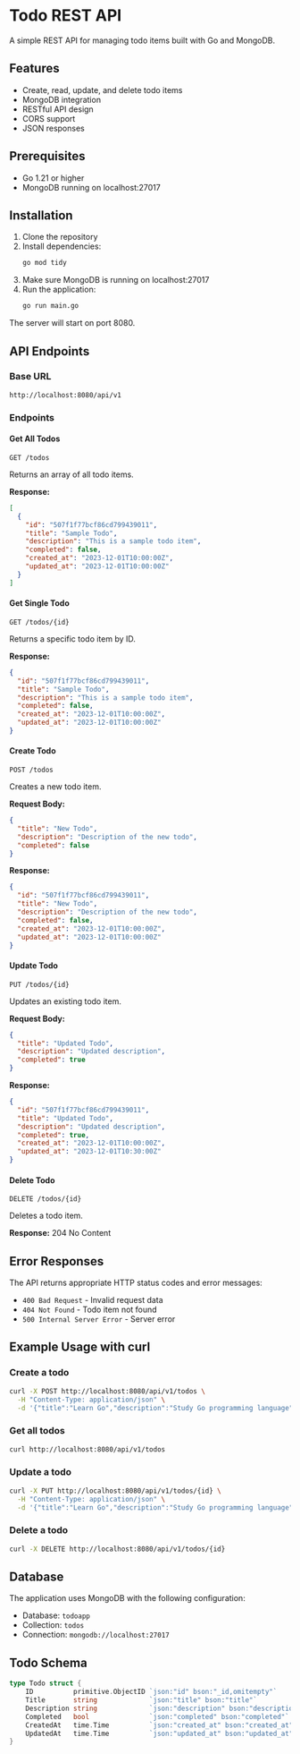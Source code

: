 # Todo REST API

A simple REST API for managing todo items built with Go and MongoDB.

## Features

- Create, read, update, and delete todo items
- MongoDB integration
- RESTful API design
- CORS support
- JSON responses

## Prerequisites

- Go 1.21 or higher
- MongoDB running on localhost:27017

## Installation

1. Clone the repository
2. Install dependencies:
   ```bash
   go mod tidy
   ```
3. Make sure MongoDB is running on localhost:27017
4. Run the application:
   ```bash
   go run main.go
   ```

The server will start on port 8080.

## API Endpoints

### Base URL
```
http://localhost:8080/api/v1
```

### Endpoints

#### Get All Todos
```
GET /todos
```
Returns an array of all todo items.

**Response:**
```json
[
  {
    "id": "507f1f77bcf86cd799439011",
    "title": "Sample Todo",
    "description": "This is a sample todo item",
    "completed": false,
    "created_at": "2023-12-01T10:00:00Z",
    "updated_at": "2023-12-01T10:00:00Z"
  }
]
```

#### Get Single Todo
```
GET /todos/{id}
```
Returns a specific todo item by ID.

**Response:**
```json
{
  "id": "507f1f77bcf86cd799439011",
  "title": "Sample Todo",
  "description": "This is a sample todo item",
  "completed": false,
  "created_at": "2023-12-01T10:00:00Z",
  "updated_at": "2023-12-01T10:00:00Z"
}
```

#### Create Todo
```
POST /todos
```
Creates a new todo item.

**Request Body:**
```json
{
  "title": "New Todo",
  "description": "Description of the new todo",
  "completed": false
}
```

**Response:**
```json
{
  "id": "507f1f77bcf86cd799439011",
  "title": "New Todo",
  "description": "Description of the new todo",
  "completed": false,
  "created_at": "2023-12-01T10:00:00Z",
  "updated_at": "2023-12-01T10:00:00Z"
}
```

#### Update Todo
```
PUT /todos/{id}
```
Updates an existing todo item.

**Request Body:**
```json
{
  "title": "Updated Todo",
  "description": "Updated description",
  "completed": true
}
```

**Response:**
```json
{
  "id": "507f1f77bcf86cd799439011",
  "title": "Updated Todo",
  "description": "Updated description",
  "completed": true,
  "created_at": "2023-12-01T10:00:00Z",
  "updated_at": "2023-12-01T10:30:00Z"
}
```

#### Delete Todo
```
DELETE /todos/{id}
```
Deletes a todo item.

**Response:** 204 No Content

## Error Responses

The API returns appropriate HTTP status codes and error messages:

- `400 Bad Request` - Invalid request data
- `404 Not Found` - Todo item not found
- `500 Internal Server Error` - Server error

## Example Usage with curl

### Create a todo
```bash
curl -X POST http://localhost:8080/api/v1/todos \
  -H "Content-Type: application/json" \
  -d '{"title":"Learn Go","description":"Study Go programming language","completed":false}'
```

### Get all todos
```bash
curl http://localhost:8080/api/v1/todos
```

### Update a todo
```bash
curl -X PUT http://localhost:8080/api/v1/todos/{id} \
  -H "Content-Type: application/json" \
  -d '{"title":"Learn Go","description":"Study Go programming language","completed":true}'
```

### Delete a todo
```bash
curl -X DELETE http://localhost:8080/api/v1/todos/{id}
```

## Database

The application uses MongoDB with the following configuration:
- Database: `todoapp`
- Collection: `todos`
- Connection: `mongodb://localhost:27017`

## Todo Schema

```go
type Todo struct {
    ID          primitive.ObjectID `json:"id" bson:"_id,omitempty"`
    Title       string             `json:"title" bson:"title"`
    Description string             `json:"description" bson:"description"`
    Completed   bool               `json:"completed" bson:"completed"`
    CreatedAt   time.Time          `json:"created_at" bson:"created_at"`
    UpdatedAt   time.Time          `json:"updated_at" bson:"updated_at"`
}
```